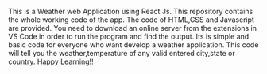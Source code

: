 This is a Weather web Application using React Js. This repository contains the whole working code of the app. The code of HTML,CSS and Javascript are provided. 
You need to download an online server from the extensions in VS Code in order to run the program and find the output.
Its is simple and basic code for everyone who want develop a weather application.
This code will tell you the weather,temperature of any valid entered city,state or country.
Happy Learning!!
